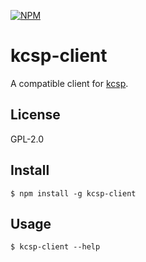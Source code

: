 [![NPM](https://nodei.co/npm/kcsp-client.png)](https://nodei.co/npm/kcsp-client/)

kcsp-client
====
A compatible client for [kcsp](https://github.com/Gizeta/kcsp).

License
-------
GPL-2.0

Install
-------
```
$ npm install -g kcsp-client
```

Usage
-------
```
$ kcsp-client --help
```
